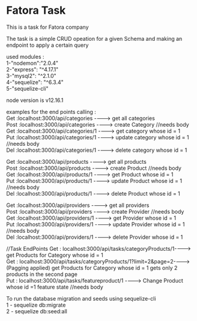 # Fatora Task

This is a task for Fatora company

The task is a simple CRUD opeation for a given Schema and making an endpoint to apply a certain query


used modules :
<br>
1-"nodemon":"2.0.4"
<br>
2-"express": "^4.17.1"
<br>
3-"mysql2": "^2.1.0"
<br>
4-"sequelize": "^6.3.4"<br>
5-"sequelize-cli"

node version  is v12.16.1


examples for the end points calling :<br>
Get :localhost:3000/api/categories ----> get all categories<br>
Post :localhost:3000/api/categories ----> create Category  //needs body<br>
Get :localhost:3000/api/categories/1 ----> get category whose id = 1 <br>
Put :localhost:3000/api/categories/1 ----> update category whose id = 1 //needs body<br>
Del :localhost:3000/api/categories/1 ----> delete category whose id = 1<br>


Get :localhost:3000/api/products ----> get all products <br>
Post :localhost:3000/api/products ----> create Product  //needs body<br>
Get :localhost:3000/api/products/1 ----> get Product whose id = 1 <br>
Put :localhost:3000/api/products/1 ----> update Product whose id = 1 //needs body<br>
Del :localhost:3000/api/products/1 ----> delete Product whose id = 1<br>


Get :localhost:3000/api/providers ----> get all providers<br>
Post :localhost:3000/api/providers ----> create Provider  //needs body<br>
Get :localhost:3000/api/providers/1 ----> get Provider whose id = 1 <br>
Put :localhost:3000/api/providers/1 ----> update Provider whose id = 1 //needs body<br>
Del :localhost:3000/api/providers/1 ----> delete Provider whose id = 1<br>

//Task EndPoints
Get : localhost:3000/api/tasks/categoryProducts/1----> get Products for Category whose id = 1<br>
Get : localhost:3000/api/tasks/categoryProducts/1?limit=2&page=2---->(Pagging applied) get Products for Category whose id = 1 gets only 2 products in the second page<br>
Put : localhost:3000/api/tasks/featureproduct/1 ----> Change Product whose id =1 feature state //needs body<br>


To run the database migration and seeds using sequelize-cli<br>
1 - sequelize db:migrate<br>
2 - sequelize db:seed:all
